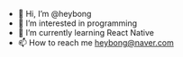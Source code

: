 - 👋 Hi, I’m @heybong
- 👀 I’m interested in programming
- 🌱 I’m currently learning React Native
- 📫 How to reach me heybong@naver.com

<!---
heybong/heybong is a ✨ special ✨ repository because its `README.md` (this file) appears on your GitHub profile.
You can click the Preview link to take a look at your changes.
--->
